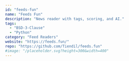 ```yaml
---
id: "feeds-fun"
name: "Feeds Fun"
description: "News reader with tags, scoring, and AI."
tags:
  - "BSD-3-Clause"
  - "Python"
category: "Feed Readers"
website: "https://feeds.fun/"
repo: "https://github.com/Tiendil/feeds.fun"
#image: "/placeholder.svg?height=300&width=400"
---
```


